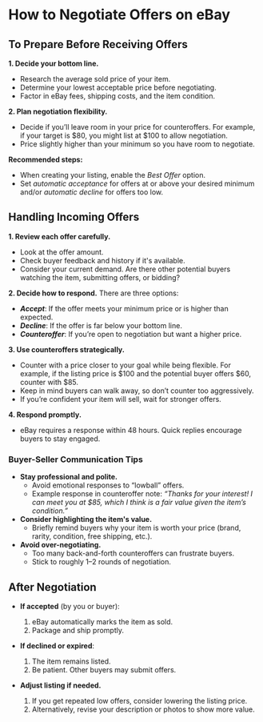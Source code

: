 # How to Negotiate Offers on eBay

## To Prepare Before Receiving Offers

**1. Decide your bottom line.**
   - Research the average sold price of your item.
   - Determine your lowest acceptable price before negotiating.
   - Factor in eBay fees, shipping costs, and the item condition.

**2. Plan negotiation flexibility.**
   - Decide if you’ll leave room in your price for counteroffers. For example, if your target is $80, you might list at $100 to allow negotiation.
   - Price slightly higher than your minimum so you have room to negotiate.

**Recommended steps:**
  - When creating your listing, enable the *Best Offer* option.
  - Set *automatic acceptance* for offers at or above your desired minimum and/or *automatic decline* for offers too low.

## Handling Incoming Offers

**1. Review each offer carefully.**
   - Look at the offer amount.
   - Check buyer feedback and history if it's available.
   - Consider your current demand. Are there other potential buyers watching the item, submitting offers, or bidding?

**2. Decide how to respond.** There are three options:
   - ***Accept***: If the offer meets your minimum price or is higher than expected.
   - ***Decline***: If the offer is far below your bottom line.
   - ***Counteroffer***: If you’re open to negotiation but want a higher price.

**3. Use counteroffers strategically.**
   - Counter with a price closer to your goal while being flexible. For example, if the listing price is $100 and the potential buyer offers $60, counter with $85.
   - Keep in mind buyers can walk away, so don’t counter too aggressively.
   - If you’re confident your item will sell, wait for stronger offers.


**4. Respond promptly.**
   - eBay requires a response within 48 hours. Quick replies encourage buyers to stay engaged.

### Buyer-Seller Communication Tips

- **Stay professional and polite.**
   - Avoid emotional responses to “lowball” offers.
   - Example response in counteroffer note: *“Thanks for your interest! I can meet you at $85, which I think is a fair value given the item’s condition.”*
- **Consider highlighting the item's value.**
   - Briefly remind buyers why your item is worth your price (brand, rarity, condition, free shipping, etc.).
- **Avoid over-negotiating.**
   - Too many back-and-forth counteroffers can frustrate buyers.
   - Stick to roughly 1–2 rounds of negotiation.

## After Negotiation

- **If accepted** (by you or buyer):
   1. eBay automatically marks the item as sold.
   2. Package and ship promptly.

- **If declined or expired**:
   1. The item remains listed.
   2. Be patient. Other buyers may submit offers.

- **Adjust listing if needed.**
   1. If you get repeated low offers, consider lowering the listing price.
   2. Alternatively, revise your description or photos to show more value.
